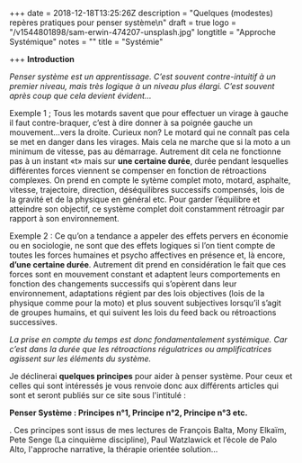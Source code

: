 +++
date = 2018-12-18T13:25:26Z
description = "Quelques (modestes) repères pratiques pour penser système\n"
draft = true
logo = "/v1544801898/sam-erwin-474207-unsplash.jpg"
longtitle = "Approche Systémique"
notes = ""
title = "Systémie"

+++
**Introduction**

_Penser système est un apprentissage. C’est souvent contre-intuitif à un premier niveau, mais très logique à un niveau plus élargi. C’est souvent après coup que cela devient évident..._

Exemple 1 ; Tous les motards savent que pour effectuer un virage à gauche il faut contre-braquer, c’est à dire donner à sa poignée gauche un mouvement...vers la droite. Curieux non? Le motard qui ne connaît pas cela se met en danger dans les virages. Mais cela ne marche que si la moto a un minimum de vitesse, pas au démarrage. Autrement dit cela ne fonctionne pas à un instant «t» mais sur **une certaine durée**, durée pendant lesquelles différentes forces viennent se compenser en fonction de rétroactions complexes. On prend en compte le sytème complet moto, motard, asphalte, vitesse, trajectoire, direction, déséquilibres successifs compensés, lois de la gravité et de la physique en général etc. Pour garder l’équilibre et atteindre son objectif, ce système complet doit constamment rétroagir par rapport à son environnement.

Exemple 2 : Ce qu’on a tendance a appeler des effets pervers en économie ou en sociologie, ne sont que des effets logiques si l’on tient compte de toutes les forces humaines et psycho affectives en présence et, là encore, **d’une certaine durée**. Autrement dit prend en considération le fait que ces forces sont en mouvement constant et adaptent leurs comportements en fonction des changements successifs qui s’opèrent dans leur environnement, adaptations régient par des lois objectives (lois de la physique comme pour la moto) et plus souvent subjectives lorsqu’il s’agit de groupes humains, et qui suivent les lois du feed back ou rétroactions successives.

_La prise en compte du temps est donc fondamentalement systémique. Car c’est dans la durée que les rétroactions régulatrices ou amplificatrices agissent sur les éléments du système._

Je déclinerai **quelques principes** pour aider à penser système. Pour ceux et celles qui sont intéressés je vous renvoie donc aux différents articles qui sont  et seront publiés sur ce site sous l'intitulé :

 **Penser Système : Principes n°1, Principe n°2, Principe n°3 etc.** 

. Ces principes sont issus de mes lectures de François Balta, Mony Elkaïm, Pete Senge (La cinquième discipline), Paul Watzlawick et l’école de Palo Alto, l'approche narrative, la thérapie orientée solution...